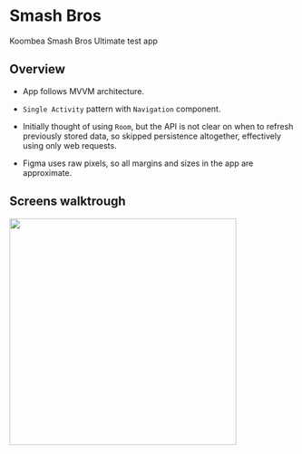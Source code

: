 # Smash Bros
Koombea Smash Bros Ultimate test app

## Overview

* App follows MVVM architecture. 

* `Single Activity` pattern with `Navigation` component. 

* Initially thought of using `Room`, but the API is not clear on when to refresh previously stored data, so skipped persistence altogether, 
effectively using only web requests.

* Figma uses raw pixels, so all margins and sizes in the app are approximate. 

## Screens walktrough
<img src="https://user-images.githubusercontent.com/560815/137403706-466e91f9-0abf-410e-a480-ca7bec490886.gif" width="400" >

